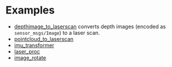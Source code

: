 Examples
========

* [depthimage_to_laserscan](https://github.com/ros-perception/depthimage_to_laserscan)
  converts depth images (encoded as `sensor_msgs/Image`) to a laser scan.
* [pointcloud_to_laserscan](https://github.com/ros-perception/pointcloud_to_laserscan)
* [imu_transformer](http://wiki.ros.org/imu_transformer?distro=indigo)
* [laser_proc](http://wiki.ros.org/laser_proc)
* [image_rotate](http://wiki.ros.org/image_rotate?distro=indigo)
